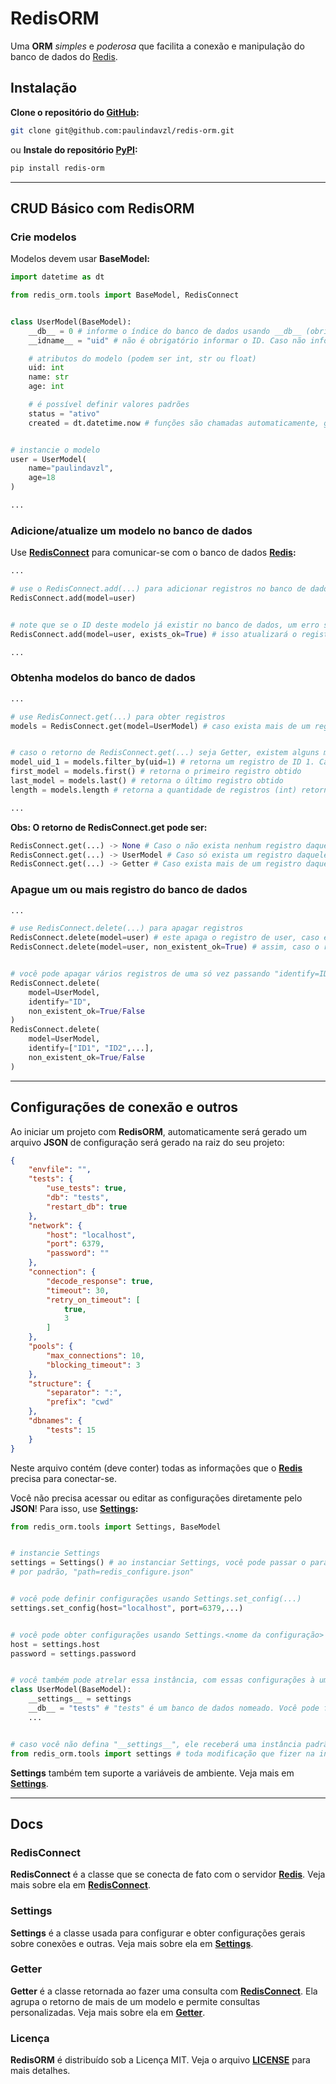 # RedisORM

Uma **ORM** _simples_ e _poderosa_ que facilita a conexão e manipulação do banco de dados do [Redis](https://redis.io/ "Redis - The Real-time Data Platform").

## Instalação

**Clone o repositório do [GitHub](https://github.com/paulindavzl/redis-orm "RedisORM"):**

```bash
git clone git@github.com:paulindavzl/redis-orm.git
```

ou **Instale do repositório [PyPI](https://pypi.org/project/redis-orm-py/ "RedisORM"):**

```bash
pip install redis-orm
```

---

## CRUD Básico com RedisORM

### Crie modelos

Modelos devem usar **BaseModel:**

```python
import datetime as dt 

from redis_orm.tools import BaseModel, RedisConnect


class UserModel(BaseModel):
	__db__ = 0 # informe o índice do banco de dados usando __db__ (obrigatório)
	__idname__ = "uid" # não é obrigatório informar o ID. Caso não informado, o primeiro atributo será considerado ID. Caso informado, não é necessário declará-lo no modelo

	# atributos do modelo (podem ser int, str ou float)
	uid: int
	name: str
	age: int

	# é possível definir valores padrões
	status = "ativo"
	created = dt.datetime.now # funções são chamadas automaticamente, gerando atributos dinâmicos


# instancie o modelo
user = UserModel(
	name="paulindavzl",
	age=18
)

...
```

### Adicione/atualize um modelo no banco de dados

Use **[RedisConnect](#RedisConnect "Veja mais sobre RedisConnect")** para comunicar-se com o banco de dados **[Redis](https://redis.io/ "Redis - The Real-time Data Platform"):**

```python
...

# use o RedisConnect.add(...) para adicionar registros no banco de dados
RedisConnect.add(model=user)


# note que se o ID deste modelo já existir no banco de dados, um erro será gerado. Para evitar isso, use "exists_ok=True"
RedisConnect.add(model=user, exists_ok=True) # isso atualizará o registro (caso ele exista)

...
```

### Obtenha modelos do banco de dados

```python
...

# use RedisConnect.get(...) para obter registros
models = RedisConnect.get(model=UserModel) # caso exista mais de um registro deste modelo, uma classe Getter será retornada. Caso exista somente um registro, o modelo dele será retorna. Se não existir nenhum registro, o retorno será None


# caso o retorno de RedisConnect.get(...) seja Getter, existem alguns métodos para realizar consultas específicas
model_uid_1 = models.filter_by(uid=1) # retorna um registro de ID 1. Caso o parâmetro usando para filtrar retorne mais de um registro, outro Getter será retornado
first_model = models.first() # retorna o primeiro registro obtido
last_model = models.last() # retorna o último registro obtido
length = models.length # retorna a quantidade de registros (int) retornados

...

```



**Obs: O retorno de RedisConnect.get pode ser:**

```python
RedisConnect.get(...) -> None # Caso o não exista nenhum registro daquele modelo
RedisConnect.get(...) -> UserModel # Caso só exista um registro daquele modelo (UserModel é exemplo, pode ser qualquer modelo)
RedisConnect.get(...) -> Getter # Caso exista mais de um registro daquele modelo (Getter possui métodos tipo: filter_by, first, ...)
```

### Apague um ou mais registro do banco de dados

```python
...

# use RedisConnect.delete(...) para apagar registros
RedisConnect.delete(model=user) # este apaga o registro de user, caso ele não exista, um erro será gerado. Para evitar isso, use "non_existent_ok=True"
RedisConnect.delete(model=user, non_existent_ok=True) # assim, caso o registro não exista, não gera um erro


# você pode apagar vários registros de uma só vez passando "identify=ID" ou "identify=[ID1, ID2,...]"
RedisConnect.delete(
	model=UserModel, 
	identify="ID", 
	non_existent_ok=True/False
)
RedisConnect.delete(
	model=UserModel, 
	identify=["ID1", "ID2",...], 
	non_existent_ok=True/False
)
```

---

## Configurações de conexão e outros

Ao iniciar um projeto com **RedisORM**, automaticamente será gerado um arquivo **JSON** de configuração será gerado na raiz do seu projeto:

```json
{
    "envfile": "",
    "tests": {
        "use_tests": true,
        "db": "tests",
        "restart_db": true
    },
    "network": {
        "host": "localhost",
        "port": 6379,
        "password": ""
    },
    "connection": {
        "decode_response": true,
        "timeout": 30,
        "retry_on_timeout": [
            true,
            3
        ]
    },
    "pools": {
        "max_connections": 10,
        "blocking_timeout": 3
    },
    "structure": {
        "separator": ":",
        "prefix": "cwd"
    },
    "dbnames": {
        "tests": 15
    }
}
```

Neste arquivo contém (deve conter) todas as informações que o **[Redis](https://redis.io/ "Redis - The Real-time Data Platform")** precisa para conectar-se.

Você não precisa acessar ou editar as configurações diretamente pelo **JSON**! Para isso, use **[Settings](#Settings "Veja mais sobre Settings"):**

```python
from redis_orm.tools import Settings, BaseModel


# instancie Settings
settings = Settings() # ao instanciar Settings, você pode passar o parâmetro "path", que aponta para um arquivio .json. Isso serve para poder criar diferentes configurações para diferentes propósitos
# por padrão, "path=redis_configure.json"


# você pode definir configurações usando Settings.set_config(...)
settings.set_config(host="localhost", port=6379,...)


# você pode obter configurações usando Settings.<nome da configuração>
host = settings.host
password = settings.password


# você também pode atrelar essa instância, com essas configurações à um modelo usando "__settings__"
class UserModel(BaseModel):
	__settings__ = settings
	__db__ = "tests" # "tests" é um banco de dados nomeado. Você pode fazer isso usando Settings.set_config(dbname="<name>:<index>")
	...


# caso você não defina "__settings__", ele receberá uma instância padrão. Você pode modificar essa instância padrão importando-a
from redis_orm.tools import settings # toda modificação que fizer na instância padrão será refletida aos modelos que à usam

```

**Settings** também tem suporte a variáveis de ambiente. Veja mais em **[Settings](#Settings "Veja mais sobre Settings")**.

---



## Docs

### RedisConnect

**RedisConnect** é a classe que se conecta de fato com o servidor **[Redis](https://redis.io/ "Redis - The Real-time Data Platform")**. Veja mais sobre ela em **[RedisConnect](./docs/RedisConnect.md "Veja mais sobre RedisConnect")**.

### Settings

**Settings** é a classe usada para configurar e obter configurações gerais sobre conexões e outras. Veja mais sobre ela em **[Settings](./docs/Settings.md "Veja mais sobre Settings")**.

### Getter

**Getter** é a classe retornada ao fazer uma consulta com **[RedisConnect](#RedisConnect "Veja mais sobre RedisConnect")**. Ela agrupa o retorno de mais de um modelo e permite consultas personalizadas. Veja mais sobre ela em **[Getter](./docs/Getter.md "Veja mais sobre Getter")**.

### Licença

**RedisORM** é distribuído sob a Licença MIT. Veja o arquivo **[LICENSE](./docs/LICENSE "LICENÇA de uso")** para mais detalhes.
